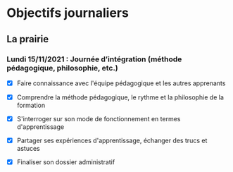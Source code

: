 # Objectifs journaliers

## La prairie


### Lundi 15/11/2021 : Journée d’intégration (méthode pédagogique, philosophie, etc.)



* [X] Faire connaissance avec l'équipe pédagogique et les autres apprenants
* [X] Comprendre la méthode pédagogique, le rythme et la philosophie de la formation
* [X] S'interroger sur son mode de fonctionnement en termes d'apprentissage
* [X] Partager ses expériences d'apprentissage, échanger des trucs et astuces
* [X] Finaliser son dossier administratif

